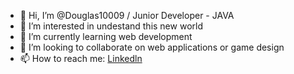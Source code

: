 - 👋 Hi, I’m @Douglas10009 / Junior Developer - JAVA
- 👀 I’m interested in undestand this new world
- 🌱 I’m currently learning web development
- 💞️ I’m looking to collaborate on web applications or game design
- 📫 How to reach me: [Linkedln](https://www.linkedin.com/in/douglaseverton112)

<!---
Douglas10009/Douglas10009 is a ✨ special ✨ repository because its `README.md` (this file) appears on your GitHub profile.
You can click the Preview link to take a look at your changes.
--->
